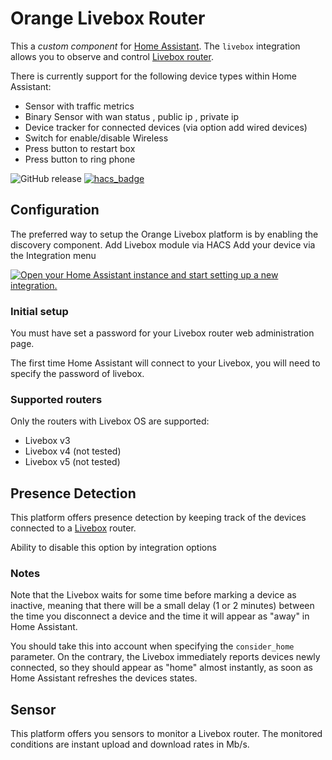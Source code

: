 
# Orange Livebox Router

This a *custom component* for [Home Assistant](https://www.home-assistant.io/).
The `livebox` integration allows you to observe and control [Livebox router](http://www.orange.fr/).

There is currently support for the following device types within Home Assistant:

* Sensor with traffic metrics
* Binary Sensor with wan status , public ip , private ip
* Device tracker for connected devices (via option add wired devices)
* Switch for enable/disable Wireless
* Press button to restart box
* Press button to ring phone

![GitHub release](https://img.shields.io/github/release/Cyr-ius/hass-livebox-component)
[![hacs_badge](https://img.shields.io/badge/HACS-Default-orange.svg)](https://github.com/hacs/integration)

## Configuration

The preferred way to setup the Orange Livebox platform is by enabling the discovery component.
Add Livebox module via HACS
Add your device via the Integration menu

[![Open your Home Assistant instance and start setting up a new integration.](https://my.home-assistant.io/badges/config_flow_start.svg)](https://my.home-assistant.io/redirect/config_flow_start/?domain=livebox)

### Initial setup

You must have set a password for your Livebox router web administration page. 

The first time Home Assistant will connect to your Livebox, you will need to specify the password of livebox.

### Supported routers

Only the routers with Livebox OS are supported:

* Livebox v3
* Livebox v4 (not tested)
* Livebox v5 (not tested)

## Presence Detection

This platform offers presence detection by keeping track of the
devices connected to a [Livebox](http://www.orange.fr/) router.

Ability to disable this option by integration options

### Notes

Note that the Livebox waits for some time before marking a device as inactive, meaning that there will be a small delay (1 or 2 minutes) between the time you disconnect a device and the time it will appear as "away" in Home Assistant.

You should take this into account when specifying the `consider_home` parameter.
On the contrary, the Livebox immediately reports devices newly connected, so they should appear as "home" almost instantly, as soon as Home Assistant refreshes the devices states.

## Sensor

This platform offers you sensors to monitor a Livebox router. The monitored conditions are instant upload and download rates in Mb/s.
